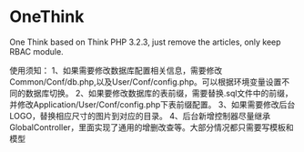 # OneThink
One Think based on Think PHP 3.2.3, just remove the articles, only keep RBAC module.

使用须知：
1、如果需要修改数据库配置相关信息，需要修改Common/Conf/db.php,以及User/Conf/config.php。可以根据环境变量设置不同的数据库切换。
2、如果要修改数据库的表前缀，需要替换.sql文件中的前缀，并修改Application/User/Conf/config.php下表前缀配置。
3、如果需要修改后台LOGO，替换相应尺寸的图片到对应的目录。
4、后台新增控制器尽量继承GlobalController，里面实现了通用的增删改查等。大部分情况都只需要写模板和模型
